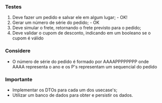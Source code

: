 ### Testes

1. Deve fazer um pedido e salvar ele em algum lugar; - OK!
2. Gerar um número de série do pedido; - OK
3. Deve simular o frete, retornando o frete previsto para o pedido;
4. Deve validar o cupom de desconto, indicando em um booleano se o cupom é válido

### Considere
- O número de série do pedido é formado por AAAAPPPPPPPP onde AAAA representa o ano e os P's representam um sequencial do pedido

### Importante

- Implementar os DTOs para cada um dos usecase's;
- Utilizar um banco de dados para obter e persistir os dados.